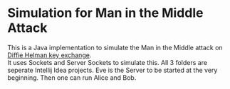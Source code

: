 # Simulation for Man in the Middle Attack
This is a Java implementation to simulate the Man in the Middle attack on\
[Diffie Helman key exchange](https://en.wikipedia.org/wiki/Diffie%E2%80%93Hellman_key_exchange).\
It uses Sockets and Server Sockets to simulate this.
All 3 folders are seperate Intellij Idea projects.
Eve is the Server to be started at the very beginning.
Then one can run Alice and Bob.
